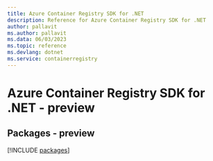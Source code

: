 ```yaml
---
title: Azure Container Registry SDK for .NET
description: Reference for Azure Container Registry SDK for .NET
author: pallavit
ms.author: pallavit
ms.data: 06/03/2023
ms.topic: reference
ms.devlang: dotnet
ms.service: containerregistry
---
```

# Azure Container Registry SDK for .NET - preview
## Packages - preview
[!INCLUDE [packages](container-registry-index.md)]